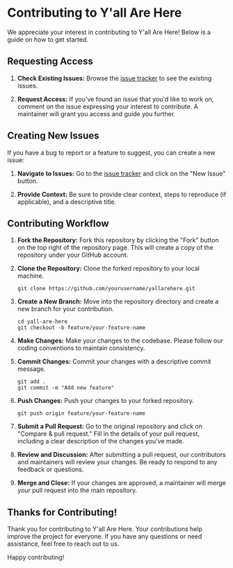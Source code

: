 # Contributing to Y'all Are Here

We appreciate your interest in contributing to Y'all Are Here! Below is a guide on how to get started.

## Requesting Access

1. **Check Existing Issues:** Browse the [issue tracker](https://github.com/intelagense/yallarehere/issues) to see the existing issues.

1. **Request Access:** If you've found an issue that you'd like to work on, comment on the issue expressing your interest to contribute. A maintainer will grant you access and guide you further.

## Creating New Issues

If you have a bug to report or a feature to suggest, you can create a new issue:

1. **Navigate to Issues:** Go to the [issue tracker](https://github.com/intelagense/yallarehere/issues) and click on the "New Issue" button.

1. **Provide Context:** Be sure to provide clear context, steps to reproduce (if applicable), and a descriptive title.

## Contributing Workflow

1. **Fork the Repository:** Fork this repository by clicking the "Fork" button on the top right of the repository page. This will create a copy of the repository under your GitHub account.

1. **Clone the Repository:** Clone the forked repository to your local machine.

   ```shell
   git clone https://github.com/yourusername/yallarehere.git
   ```

1. **Create a New Branch:** Move into the repository directory and create a new branch for your contribution.

   ```shell
   cd yall-are-here
   git checkout -b feature/your-feature-name
   ```

1. **Make Changes:** Make your changes to the codebase. Please follow our coding conventions to maintain consistency.

1. **Commit Changes:** Commit your changes with a descriptive commit message.

   ```shell
   git add .
   git commit -m "Add new feature"
   ```

1. **Push Changes:** Push your changes to your forked repository.

   ```shell
   git push origin feature/your-feature-name
   ```

1. **Submit a Pull Request:** Go to the original repository and click on "Compare & pull request." Fill in the details of your pull request, including a clear description of the changes you've made.

1. **Review and Discussion:** After submitting a pull request, our contributors and maintainers will review your changes. Be ready to respond to any feedback or questions.

1. **Merge and Close:** If your changes are approved, a maintainer will merge your pull request into the main repository.

## Thanks for Contributing!

Thank you for contributing to Y'all Are Here. Your contributions help improve the project for everyone. If you have any questions or need assistance, feel free to reach out to us.

Happy contributing!
